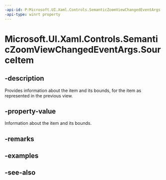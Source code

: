 ```yaml
---
-api-id: P:Microsoft.UI.Xaml.Controls.SemanticZoomViewChangedEventArgs.SourceItem
-api-type: winrt property
---
```


<!-- Property syntax
public Windows.UI.Xaml.Controls.SemanticZoomLocation SourceItem { get;  set; }
-->

# Microsoft.UI.Xaml.Controls.SemanticZoomViewChangedEventArgs.SourceItem

## -description
Provides information about the item and its bounds, for the item as represented in the previous view.

## -property-value
Information about the item and its bounds.

## -remarks

## -examples

## -see-also
